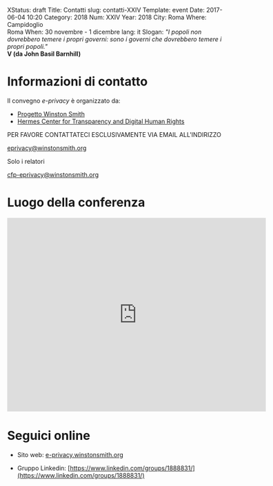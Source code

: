 XStatus: draft
Title: Contatti
slug: contatti-XXIV
Template: event
Date: 2017-06-04 10:20
Category: 2018
Num: XXIV
Year: 2018
City: Roma
Where: Campidoglio<br/>Roma
When: 30 novembre - 1 dicembre
lang: it
Slogan: <i>"I popoli non dovrebbero temere i propri governi: sono i governi che dovrebbero temere i propri popoli."</i><br/><b>V (da John Basil Barnhill)</b>

# Informazioni di contatto

Il convegno *e-privacy* è organizzato da:

- [Progetto Winston Smith](http://pws.winstonsmith.org)
- [Hermes Center for Transparency and Digital Human Rights](http://logioshermes.org)

PER FAVORE CONTATTATECI ESCLUSIVAMENTE VIA EMAIL ALL'INDIRIZZO

[eprivacy@winstonsmith.org](mailto:eprivacy@winstonsmith.org)

Solo i relatori 

[cfp-eprivacy@winstonsmith.org](mailto:cfp-eprivacy@winstonsmith.org)

# Luogo della conferenza

<iframe src="https://www.google.com/maps/embed?pb=!1m18!1m12!1m3!1d2969.986878568344!2d12.480257715441574!3d41.893139279220996!2m3!1f0!2f0!3f0!3m2!1i1024!2i768!4f13.1!3m3!1m2!1s0x132f604c9b68c939%3A0xa560a5d14750a8e3!2sSala+Del+Carroccio!5e0!3m2!1sit!2sit!4v1473830966297" width="600" height="450" frameborder="0" style="border:0" allowfullscreen></iframe>


# Seguici online

- Sito web: [e-privacy.winstonsmith.org](http://e-privacy.winstonsmith.org)
<!-- - Pagina Facebook: [www.facebook.com/events/120596381605441](http://www.facebook.com/events/120596381605441) -->
- Gruppo Linkedin: [https://www.linkedin.com/groups/1888831/](https://www.linkedin.com/groups/1888831/)

